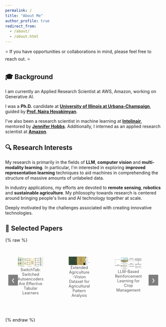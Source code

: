 ```yaml
---
permalink: /
title: "About Me"
author_profile: true
redirect_from: 
  - /about/
  - /about.html
---
```


⭐ If you have opportunities or collaborations in mind, please feel free to reach out. ⭐

## 🎓 **Background**
I am currently an Applied Research Scientist at AWS, Amazon, working on Generative AI.

I was a **Ph.D.** candidate at [**University of Illinois at Urbana-Champaign**](https://illinois.edu/), guided by [**Prof. Naira Hovakimyan**](https://naira.mechse.illinois.edu/sciencex_teams/naira-hovakimyan/).

I've also been a research scientist in machine learning at [**Intelinair**](https://www.intelinair.com/), mentored by [**Jennifer Hobbs**](https://scholar.google.com/citations?user=zeWhseAAAAAJ&hl=en). Additionally, I interned as an applied research scientist at [**Amazon**](https://www.amazon.jobs/en/teams/buyer-risk-prevention).

## 🔍 **Research Interests**

My research is primarily in the fields of **LLM**, **computer vision** and **multi-modality learning**. In particular, I'm interested in exploring **improved representation learning** techniques to aid machines in comprehending the structure of massive amounts of unlabeled data.

In industry applications, my efforts are devoted to **remote sensing**, **robotics** and **sustainable agriculture**. My philosophy towards research is centered around bringing people's lives and AI technology together at scale. 

Deeply motivated by the challenges associated with creating innovative technologies.

## 📑 **Selected Papers**

{% raw %}
<!-- This section will hold the scrolling images from papers -->
<div class="carousel">
  <div class="slides">
    <figure>
      <img src="images/Switch.png" alt="SwitchTab: Switched Autoencoders Are Effective Tabular Learners">
      <figcaption>SwitchTab: Switched Autoencoders Are Effective Tabular Learners</figcaption>
    </figure>
    <figure>
      <img src="images/ExtendedAG.png" alt="Extended Agriculture-Vision Dataset for Agricultural Pattern Analysis">
      <figcaption>Extended Agriculture-Vision Dataset for Agricultural Pattern Analysis</figcaption>
    </figure>
    <figure>
      <img src="images/LLM_AG.png" alt="LLM-Based Reinforcement Learning for Crop Management">
      <figcaption>LLM-Based Reinforcement Learning for Crop Management</figcaption>
    </figure>
    <figure>
      <img src="images/Hallucination.png" alt="Hallucination Improves Performance in Contrastive Learning">
      <figcaption>Hallucination Improves Performance in Contrastive Learning</figcaption>
    </figure>
  </div>
  <button class="carousel-btn prev-btn" onclick="moveSlides(-1)">&#10094;</button>
  <button class="carousel-btn next-btn" onclick="moveSlides(1)">&#10095;</button>
</div>

<script>
  let currentSlide = 0;
  const slides = document.querySelector('.slides');
  const totalSlides = slides.children.length;

  function moveSlides(n) {
    currentSlide = (currentSlide + n + totalSlides) % totalSlides;
    slides.style.transform = `translateX(-${currentSlide * 100}%)`;
  }
</script>

<!-- Add the appropriate styles for the carousel -->
<style>
  .carousel {
    width: 100%;
    max-width: 600px;
    margin: 20px auto;
    position: relative;
    overflow: hidden;
  }

  .carousel img {
    width: 100%;
    max-height: 300px; /* Set the max height */
    object-fit: contain; /* Ensures the images fit without distortion */
    display: block;
  }

  .slides {
    display: flex;
    transition: transform 0.5s ease-in-out;
  }

  figure {
    text-align: center;
    padding: 10px 0;
  }

  figcaption {
    font-size: 0.9em;
    color: #555; /* Customize the color if needed */
  }

  .carousel-btn {
    position: absolute;
    top: 50%;
    transform: translateY(-50%);
    background-color: rgba(0, 0, 0, 0.5);
    color: white;
    border: none;
    padding: 10px;
    cursor: pointer;
  }

  .prev-btn {
    left: 10px;
  }

  .next-btn {
    right: 10px;
  }
</style>
{% endraw %}
